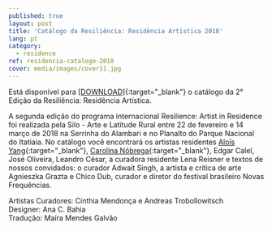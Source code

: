 ```yaml
---
published: true
layout: post
title: 'Catálogo da Resiliência: Residência Artística 2018'
lang: pt
category:
  - residence
ref: residencia-catalogo-2018
cover: media/images/cover11.jpg
---
```

Está disponível para [[DOWNLOAD]](/media/docs/resiliencia_catalogo_2018.pdf){:target="_blank"} o catálogo da 2° Edição da Resiliência: Residência Artística.

A segunda edição do programa internacional Resilience: Artist in Residence foi realizada pela Silo - Arte e Latitude Rural entre 22 de fevereiro e 14 março de 2018 na Serrinha do Alambari e no Planalto do Parque Nacional do Itatiaia. No catálogo você encontrará os artistas residentes [Aloïs Yang](http://aloisyang.com/){:target="_blank"}, [Carolina Nóbrega](http://carolinanobrega.com/){:target="_blank"}, Edgar Calel, José Oliveira, Leandro César, a curadora residente Lena Reisner e textos de nossos convidados: o curador Adwait Singh, a artista e crítica de arte Agnieszka Grazta e Chico Dub, curador e diretor do festival brasileiro Novas Frequências.

Artistas Curadores: Cinthia Mendonça e Andreas Trobollowitsch  
Designer: Ana C. Bahia  
Tradução: Maíra Mendes Galvão
